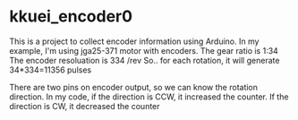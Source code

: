 # kkuei_encoder0
This is a project to collect encoder information using Arduino.
In my example, I'm using jga25-371 motor with encoders.
The gear ratio is 1:34
The encoder resoluation is 334 /rev
So.. for each rotation, it will generate 34*334=11356 pulses

There are two pins on encoder output, so we can know the rotation direction.
In my code, if the direction is CCW, it increased the counter.
If the direction is CW, it decreased the counter

